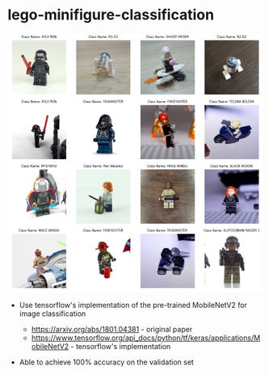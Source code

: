 # lego-minifigure-classification

![Alt text](lego-classification-examples.png??raw=true "A couple Examples")

* Use tensorflow's implementation of the pre-trained MobileNetV2 for image classification 
    * https://arxiv.org/abs/1801.04381 - original paper
    * https://www.tensorflow.org/api_docs/python/tf/keras/applications/MobileNetV2 - tensorflow's implementation
    
* Able to achieve 100% accuracy on the validation set


